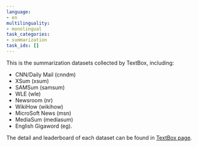 ```yaml
---
language:
- en
multilinguality:
- monolingual
task_categories:
- summarization
task_ids: []
---
```


This is the summarization datasets collected by TextBox, including:
- CNN/Daily Mail (cnndm)
- XSum (xsum)
- SAMSum (samsum)
- WLE (wle)
- Newsroom (nr)
- WikiHow (wikihow)
- MicroSoft News (msn)
- MediaSum (mediasum)
- English Gigaword (eg).

The detail and leaderboard of each dataset can be found in [TextBox page](https://github.com/RUCAIBox/TextBox#dataset).